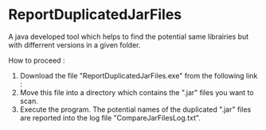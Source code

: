 # ReportDuplicatedJarFiles
A java developed tool which helps to find the potential same librairies but with differrent versions in a given folder.

How to proceed :

1. Download the file "ReportDuplicatedJarFiles.exe" from the following link : 
2. Move this file into a directory which contains the ".jar" files you want to scan.
3. Execute the program. The potential names of the duplicated ".jar" files are reported into the log file "CompareJarFilesLog.txt".
